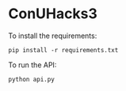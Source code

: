 # ConUHacks3


To install the requirements:

```
pip install -r requirements.txt
```

To run the API:

```
python api.py
```
